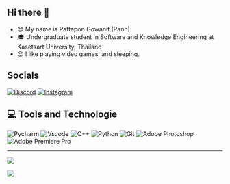 ## Hi there 👋

- 😊 My name is Pattapon Gowanit (Pann)
- 🎓 Undergraduate student in Software and Knowledge Engineering at Kasetsart University, Thailand
- 😍 I like playing video games, and sleeping.

## Socials

[![Discord](https://img.shields.io/badge/Discord-7289DA?style=for-the-badge&logo=discord&logoColor=white)](discordapp.com/users/241152024127733761) 
[![Instagram](https://img.shields.io/badge/Instagram-E4405F?style=for-the-badge&logo=instagram&logoColor=white)](https://instagram.com/_pannnnnnnnnnnnn)

## 💻 Tools and Technologie
![Pycharm](https://img.shields.io/badge/PyCharm-000000.svg?&style=for-the-badge&logo=PyCharm&logoColor=white) 
![Vscode](https://img.shields.io/badge/Visual_Studio_Code-0078D4?style=for-the-badge&logo=visual%20studio%20code&logoColor=white)
![C++](https://img.shields.io/badge/c++-%2300599C.svg?style=for-the-badge&logo=c%2B%2B&logoColor=white) ![Python](https://img.shields.io/badge/python-3670A0?style=for-the-badge&logo=python&logoColor=ffdd54) ![Git](https://img.shields.io/badge/git-%23F05033.svg?style=for-the-badge&logo=git&logoColor=white) ![Adobe Photoshop](https://img.shields.io/badge/adobe%20photoshop-%2331A8FF.svg?style=for-the-badge&logo=adobe%20photoshop&logoColor=white) ![Adobe Premiere Pro](https://img.shields.io/badge/Adobe%20Premiere%20Pro-9999FF.svg?style=for-the-badge&logo=Adobe%20Premiere%20Pro&logoColor=white)




---
![](https://github-readme-stats.vercel.app/api/top-langs/?username=pannlnwza&theme=dark&hide_border=false&include_all_commits=false&count_private=false&layout=compact)


[![](https://visitcount.itsvg.in/api?id=pannlnwza&icon=0&color=0)](https://visitcount.itsvg.in)

<!-- Proudly created with GPRM ( https://gprm.itsvg.in ) -->
